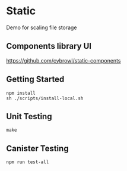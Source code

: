 # Static

Demo for scaling file storage

## Components library UI

https://github.com/cybrowl/static-components

## Getting Started

```
npm install
sh ./scripts/install-local.sh
```

## Unit Testing

```
make
```

## Canister Testing

```
npm run test-all
```
